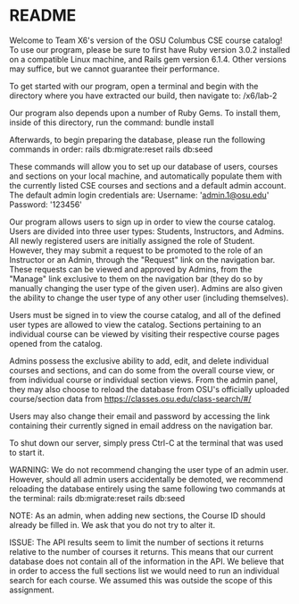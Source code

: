 # README

Welcome to Team X6's version of the OSU Columbus CSE course catalog!
To use our program, please be sure to first have Ruby version 3.0.2 installed on a compatible Linux machine, and Rails gem version 6.1.4. Other versions may suffice, but we cannot guarantee their performance.

To get started with our program, open a terminal and begin with the directory where you have extracted our build, then navigate to:
/x6/lab-2

Our program also depends upon a number of Ruby Gems. To install them, inside of this directory, run the command:
bundle install

Afterwards, to begin preparing the database, please run the following commands in order:
rails db:migrate:reset
rails db:seed

These commands will allow you to set up our database of users, courses and sections on your local machine, and automatically populate them with the currently listed CSE courses and sections and a default admin account.
The default admin login credentials are:
Username: 'admin.1@osu.edu'
Password: '123456'

Our program allows users to sign up in order to view the course catalog. Users are divided into three user types: Students, Instructors, and Admins.
All newly registered users are initially assigned the role of Student. However, they may submit a request to be promoted to the role of an Instructor or an Admin, through the "Request" link on the navigation bar. These requests can be viewed and approved by Admins, from the "Manage" link exclusive to them on the navigation bar (they do so by manually changing the user type of the given user). Admins are also given the ability to change the user type of any other user (including themselves).

Users must be signed in to view the course catalog, and all of the defined user types are allowed to view the catalog. Sections pertaining to an individual course can be viewed by visiting their respective course pages opened from the catalog.

Admins possess the exclusive ability to add, edit, and delete individual courses and sections, and can do some from the overall course view, or from individual course or individual section views. From the admin panel, they may also choose to reload the database from OSU's officially uploaded course/section data from https://classes.osu.edu/class-search/#/

Users may also change their email and password by accessing the link containing their currently signed in email address on the navigation bar.

To shut down our server, simply press Ctrl-C at the terminal that was used to start it.

WARNING: We do not recommend changing the user type of an admin user. However, should all admin users accidentally be demoted, we recommend reloading the database entirely using the same following two commands at the terminal:
rails db:migrate:reset
rails db:seed

NOTE: As an admin, when adding new sections, the Course ID should already be filled in. We ask that you do not try to alter it.

ISSUE: The API results seem to limit the number of sections it returns relative to the number of courses it returns. This means that our current database does not contain all of the information in the API. We believe that in order to access the full sections list we would need to run an individual search for each course. We assumed this was outside the scope of this assignment. 


